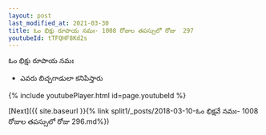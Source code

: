 ```yaml
---
layout: post
last_modified_at: 2021-03-30
title: ఓం భిక్షు రూపాయ నమః- 1008 రోజుల తపస్సులో రోజు  297
youtubeId: tTFQHF8Kd2s
---
```

 
 
 ఓం భిక్షు రూపాయ నమః  
 
 -  ఎవరు బిచ్చగాడులా కనిపిస్తారు 
 
  
 
  
 
 
 
 
 
 


{% include youtubePlayer.html id=page.youtubeId %}
 
[Next]({{ site.baseurl }}{% link  split1/_posts/2018-03-10-ఓం భిక్షవే నమః- 1008 రోజుల తపస్సులో రోజు  296.md%})
 
